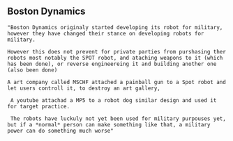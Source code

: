 
## Boston Dynamics

	"Boston Dynamics originaly started developing its robot for military, however they have changed their stance on developing robots for military.
	
	However this does not prevent for private parties from purshasing ther robots most notably the SPOT robot, and ataching weapons to it (which has been done), or reverse engineereing it and building another one (also been done)
	
	A art company called MSCHF attached a painball gun to a Spot robot and let users controll it, to destroy an art gallery, 
	
	 A youtube attachad a MP5 to a robot dog similar design and used it for target practice.
	 
	 The robots have luckuly not yet been used for military purpouses yet, but if a *normal* person can make something like that, a military power can do something much worse"